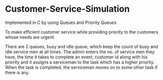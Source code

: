 # Customer-Service-Simulation
Implemented in C by using Queues and Priority Queues

To make efficient customer service while providing priority to the customers whose needs are urgent.

There are 2 queues, busy and idle queue, which keep the count of busy and idle service men at all times. The admin enters the no. of service men they have, the time it takes to complete an event, customer id along with his priority and it assigns a serviceman to the task which has a higher priority. When the task is completed, the serviceman moves on to some other task if there is any.
